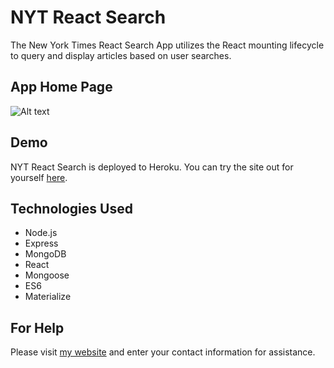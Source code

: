 # NYT React Search
The New York Times React Search App utilizes the React mounting lifecycle to query and display articles based on user searches. 

## App Home Page
![Alt text](./pictures/NYT.png)

## Demo
NYT React Search is deployed to Heroku. You can try the site out for yourself [here]().

## Technologies Used
- Node.js
- Express
- MongoDB
- React
- Mongoose
- ES6
- Materialize

## For Help
Please visit [my website](https://fdunigan.github.io/) and enter your contact information for assistance. 